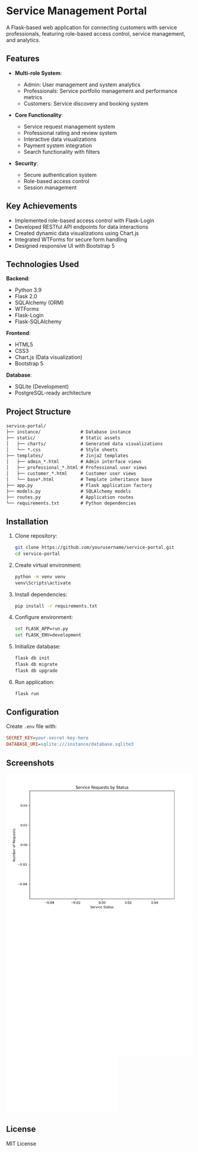 # Service Management Portal

A Flask-based web application for connecting customers with service professionals, featuring role-based access control, service management, and analytics.

## Features

- **Multi-role System**:
  - Admin: User management and system analytics
  - Professionals: Service portfolio management and performance metrics
  - Customers: Service discovery and booking system

- **Core Functionality**:
  - Service request management system
  - Professional rating and review system
  - Interactive data visualizations
  - Payment system integration
  - Search functionality with filters

- **Security**:
  - Secure authentication system
  - Role-based access control
  - Session management

## Key Achievements

- Implemented role-based access control with Flask-Login
- Developed RESTful API endpoints for data interactions
- Created dynamic data visualizations using Chart.js
- Integrated WTForms for secure form handling
- Designed responsive UI with Bootstrap 5

## Technologies Used

**Backend**:
- Python 3.9
- Flask 2.0
- SQLAlchemy (ORM)
- WTForms
- Flask-Login
- Flask-SQLAlchemy

**Frontend**:
- HTML5
- CSS3
- Chart.js (Data visualization)
- Bootstrap 5

**Database**:
- SQLite (Development)
- PostgreSQL-ready architecture

## Project Structure

```
service-portal/
├── instance/               # Database instance
├── static/                 # Static assets
│   ├── charts/             # Generated data visualizations
│   └── *.css               # Style sheets
├── templates/              # Jinja2 templates
│   ├── admin_*.html        # Admin interface views
│   ├── professional_*.html # Professional user views
│   ├── customer_*.html     # Customer user views
│   └── base*.html          # Template inheritance base
├── app.py                  # Flask application factory
├── models.py               # SQLAlchemy models
├── routes.py               # Application routes
└── requirements.txt        # Python dependencies
```

## Installation

1. Clone repository:
   ```bash
   git clone https://github.com/yourusername/service-portal.git
   cd service-portal
   ```

2. Create virtual environment:
   ```bash
   python -m venv venv
   venv\Scripts\activate
   ```

3. Install dependencies:
   ```bash
   pip install -r requirements.txt
   ```

4. Configure environment:
   ```bash
   set FLASK_APP=run.py
   set FLASK_ENV=development
   ```

5. Initialize database:
   ```bash
   flask db init
   flask db migrate
   flask db upgrade
   ```

6. Run application:
   ```bash
   flask run
   ```

## Configuration

Create `.env` file with:
```ini
SECRET_KEY=your-secret-key-here
DATABASE_URI=sqlite:///instance/database.sqlite3
```

## Screenshots

![Admin Dashboard](/static/charts/service_requests.png "Admin Analytics")
![Professional Profile](/static/charts/professional_ratings.png "Professional Dashboard")
![Service Search](/templates/professional_search.html "Search Interface")

## License
MIT License